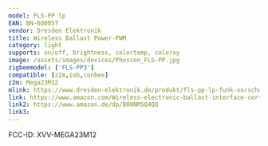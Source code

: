 ```yaml
---
model: FLS-PP lp
EAN: BN-600057
vendor: Dresden Elektronik
title: Wireless Ballast Power-PWM
category: light
supports: on/off, brightness, colortemp, colorxy
image: /assets/images/devices/Phoscon_FLS-PP.jpg
zigbeemodel: ['FLS-PP3']
compatible: [z2m,iob,conbee]
z2m: Mega23M12
mlink: https://www.dresden-elektronik.de/produkt/fls-pp-lp-funk-vorschaltger%C3%A4t.html
link: https://www.amazon.com/Wireless-electronic-ballast-interface-certified/dp/B00NMSQ4QQ
link2: https://www.amazon.de/dp/B00NMSQ4QQ
link3: 
---
```

FCC-ID: XVV-MEGA23M12